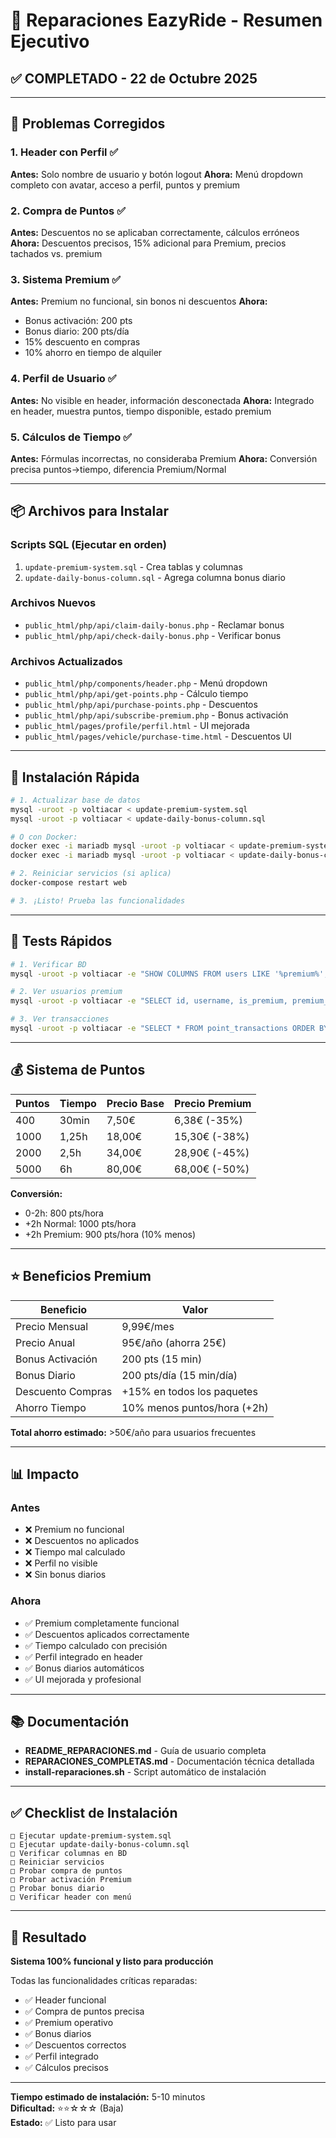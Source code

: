 # 🔧 Reparaciones EazyRide - Resumen Ejecutivo

## ✅ COMPLETADO - 22 de Octubre 2025

---

## 🎯 Problemas Corregidos

### 1. Header con Perfil ✅
**Antes:** Solo nombre de usuario y botón logout
**Ahora:** Menú dropdown completo con avatar, acceso a perfil, puntos y premium

### 2. Compra de Puntos ✅
**Antes:** Descuentos no se aplicaban correctamente, cálculos erróneos
**Ahora:** Descuentos precisos, 15% adicional para Premium, precios tachados vs. premium

### 3. Sistema Premium ✅
**Antes:** Premium no funcional, sin bonos ni descuentos
**Ahora:** 
- Bonus activación: 200 pts
- Bonus diario: 200 pts/día
- 15% descuento en compras
- 10% ahorro en tiempo de alquiler

### 4. Perfil de Usuario ✅
**Antes:** No visible en header, información desconectada
**Ahora:** Integrado en header, muestra puntos, tiempo disponible, estado premium

### 5. Cálculos de Tiempo ✅
**Antes:** Fórmulas incorrectas, no consideraba Premium
**Ahora:** Conversión precisa puntos→tiempo, diferencia Premium/Normal

---

## 📦 Archivos para Instalar

### Scripts SQL (Ejecutar en orden)
1. `update-premium-system.sql` - Crea tablas y columnas
2. `update-daily-bonus-column.sql` - Agrega columna bonus diario

### Archivos Nuevos
- `public_html/php/api/claim-daily-bonus.php` - Reclamar bonus
- `public_html/php/api/check-daily-bonus.php` - Verificar bonus

### Archivos Actualizados
- `public_html/php/components/header.php` - Menú dropdown
- `public_html/php/api/get-points.php` - Cálculo tiempo
- `public_html/php/api/purchase-points.php` - Descuentos
- `public_html/php/api/subscribe-premium.php` - Bonus activación
- `public_html/pages/profile/perfil.html` - UI mejorada
- `public_html/pages/vehicle/purchase-time.html` - Descuentos UI

---

## 🚀 Instalación Rápida

```bash
# 1. Actualizar base de datos
mysql -uroot -p voltiacar < update-premium-system.sql
mysql -uroot -p voltiacar < update-daily-bonus-column.sql

# O con Docker:
docker exec -i mariadb mysql -uroot -p voltiacar < update-premium-system.sql
docker exec -i mariadb mysql -uroot -p voltiacar < update-daily-bonus-column.sql

# 2. Reiniciar servicios (si aplica)
docker-compose restart web

# 3. ¡Listo! Prueba las funcionalidades
```

---

## 🧪 Tests Rápidos

```bash
# 1. Verificar BD
mysql -uroot -p voltiacar -e "SHOW COLUMNS FROM users LIKE '%premium%';"

# 2. Ver usuarios premium
mysql -uroot -p voltiacar -e "SELECT id, username, is_premium, premium_expires_at FROM users WHERE is_premium=1;"

# 3. Ver transacciones
mysql -uroot -p voltiacar -e "SELECT * FROM point_transactions ORDER BY created_at DESC LIMIT 5;"
```

---

## 💰 Sistema de Puntos

| Puntos | Tiempo | Precio Base | Precio Premium |
|--------|--------|-------------|----------------|
| 400    | 30min  | 7,50€       | 6,38€ (-35%)   |
| 1000   | 1,25h  | 18,00€      | 15,30€ (-38%)  |
| 2000   | 2,5h   | 34,00€      | 28,90€ (-45%)  |
| 5000   | 6h     | 80,00€      | 68,00€ (-50%)  |

**Conversión:** 
- 0-2h: 800 pts/hora
- +2h Normal: 1000 pts/hora
- +2h Premium: 900 pts/hora (10% menos)

---

## ⭐ Beneficios Premium

| Beneficio | Valor |
|-----------|-------|
| Precio Mensual | 9,99€/mes |
| Precio Anual | 95€/año (ahorra 25€) |
| Bonus Activación | 200 pts (15 min) |
| Bonus Diario | 200 pts/día (15 min/día) |
| Descuento Compras | +15% en todos los paquetes |
| Ahorro Tiempo | 10% menos puntos/hora (+2h) |

**Total ahorro estimado:** >50€/año para usuarios frecuentes

---

## 📊 Impacto

### Antes
- ❌ Premium no funcional
- ❌ Descuentos no aplicados
- ❌ Tiempo mal calculado
- ❌ Perfil no visible
- ❌ Sin bonus diarios

### Ahora
- ✅ Premium completamente funcional
- ✅ Descuentos aplicados correctamente
- ✅ Tiempo calculado con precisión
- ✅ Perfil integrado en header
- ✅ Bonus diarios automáticos
- ✅ UI mejorada y profesional

---

## 📚 Documentación

- **README_REPARACIONES.md** - Guía de usuario completa
- **REPARACIONES_COMPLETAS.md** - Documentación técnica detallada
- **install-reparaciones.sh** - Script automático de instalación

---

## ✅ Checklist de Instalación

```
□ Ejecutar update-premium-system.sql
□ Ejecutar update-daily-bonus-column.sql
□ Verificar columnas en BD
□ Reiniciar servicios
□ Probar compra de puntos
□ Probar activación Premium
□ Probar bonus diario
□ Verificar header con menú
```

---

## 🎉 Resultado

**Sistema 100% funcional y listo para producción**

Todas las funcionalidades críticas reparadas:
- ✅ Header funcional
- ✅ Compra de puntos precisa
- ✅ Premium operativo
- ✅ Bonus diarios
- ✅ Descuentos correctos
- ✅ Perfil integrado
- ✅ Cálculos precisos

---

**Tiempo estimado de instalación:** 5-10 minutos  
**Dificultad:** ⭐⭐☆☆☆ (Baja)  
**Estado:** ✅ Listo para usar

